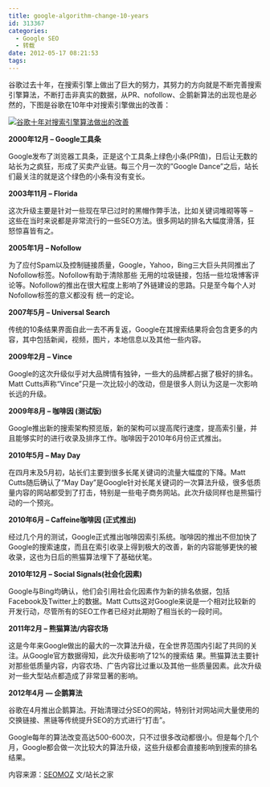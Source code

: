 ```yaml
---
title: google-algorithm-change-10-years
id: 313367
categories:
  - Google SEO
  - 转载
date: 2012-05-17 08:21:53
tags:
---
```


谷歌过去十年，在搜索引擎上做出了巨大的努力，其努力的方向就是不断完善搜索引擎算法，不断打击非真实的数据，从PR、nofollow、企鹅新算法的出现也是必然的，下图是谷歌在10年中对搜索引擎做出的改善：

[![谷歌十年对搜索引擎算法做出的改善](http://lusongsong.com/upload/473.gif "谷歌十年对搜索引擎算法做出的改善")](http://lusongsong.com/upload/473.gif)

**2000年12月 – Google工具条**

Google发布了浏览器工具条，正是这个工具条上绿色小条(PR值)，日后让无数的站长为之疯狂，形成了买卖产业链。每三个月一次的”Google Dance”之后，站长们最关注的就是这个绿色的小条有没有变长。

**2003年11月 – Florida**

这次升级主要是针对一些现在早已过时的黑帽作弊手法，比如关键词堆砌等等 – 这些在当时来说都是非常流行的一些SEO方法。很多网站的排名大幅度滑落，狂怒惊喜皆有之。

**2005年1月 – Nofollow**

为了应付Spam以及控制链接质量，Google，Yahoo，Bing三大巨头共同推出了Nofollow标签。Nofollow有助于清除那些 无用的垃圾链接，包括一些垃圾博客评论等。Nofollow的推出在很大程度上影响了外链建设的思路。只是至今每个人对Nofollow标签的意义都没有 统一的定论。

**2007年5月 – Universal Search**

传统的10条结果界面自此一去不再复返，Google在其搜索结果将会包含更多的内容，其中包括新闻，视频，图片，本地信息以及其他一些内容。

**2009年2月 – Vince**

Google的这次升级似乎对大品牌情有独钟，一些大的品牌都占据了极好的排名。Matt Cutts声称“Vince”只是一次比较小的改动，但是很多人则认为这是一次影响长远的升级。

**2009年8月 – 咖啡因 (测试版)**

Google推出新的搜索架构预览版，新的架构可以提高爬行速度，提高索引量，并且能够实时的进行收录及排序工作。咖啡因于2010年6月份正式推出。

**2010年5月 – May Day**

在四月末及5月初，站长们主要到很多长尾关键词的流量大幅度的下降。Matt Cutts随后确认了“May Day”是Google针对长尾关键词的一次算法升级，很多低质量内容的网站都受到了打击，特别是一些电子商务网站。此次升级同样也是熊猫行动的一个预兆。

**2010年6月 – Caffeine咖啡因 (正式推出)**

经过几个月的测试，Google正式推出咖啡因索引系统。咖啡因的推出不但加快了Google的搜索速度，而且在索引收录上得到极大的改善，新的内容能够更快的被收录，这也为日后的熊猫算法埋下了基础伏笔。

**2010年12月 – Social Signals(社会化因素)**

Google与Bing均确认，他们会引用社会化因素作为新的排名依据，包括Facebook及Twitter上的数据。Matt Cutts这对Google来说是一个相对比较新的开发行动，尽管所有的SEO工作者已经对此期盼了相当长的一段时间。

**2011年2月 – 熊猫算法/内容农场**

这是今年来Google做出的最大的一次算法升级，在全世界范围内引起了共同的关注。从Google官方数据得知，此次升级影响了12%的搜索结 果。熊猫算法主要针对那些低质量内容，内容农场、广告内容比过重以及其他一些质量因素。此次升级对一些大型站点都造成了非常显著的影响。

**2012年4月 — 企鹅算法**

谷歌在4月推出企鹅算法。开始清理过分SEO的网站，特别针对网站间大量使用的交换链接、黑链等传统提升SEO的方式进行“打击”。

Google每年的算法改变高达500-600次，只不过很多改动都很小。但是每个几个月，Google都会做一次比较大的算法升级，这些升级都会直接影响到搜索的排名结果。

内容来源：[SEOMOZ](http://www.seomoz.org/google-algorithm-change) 文/站长之家